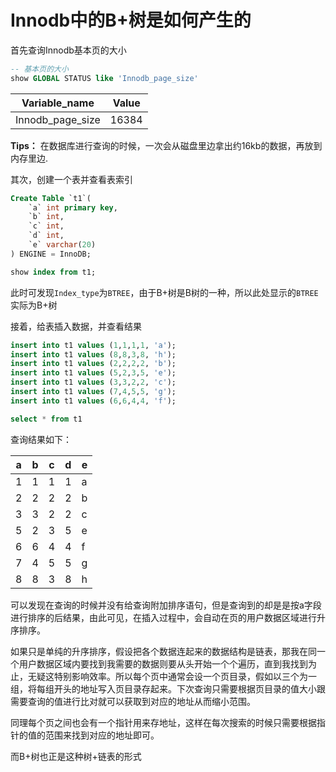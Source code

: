 # Innodb中的B+树是如何产生的


首先查询Innodb基本页的大小

```SQL
-- 基本页的大小
show GLOBAL STATUS like 'Innodb_page_size'
```

| Variable_name | Value |
| ----- | ----- |
| Innodb_page_size | 16384 |

**Tips：** 在数据库进行查询的时候，一次会从磁盘里边拿出约16kb的数据，再放到内存里边.

其次，创建一个表并查看表索引

```SQL
Create Table `t1`(
    `a` int primary key,
    `b` int,
    `c` int,
    `d` int,
    `e` varchar(20)
) ENGINE = InnoDB;

show index from t1;
```

此时可发现`Index_type`为`BTREE`，由于B+树是B树的一种，所以此处显示的`BTREE`实际为B+树

接着，给表插入数据，并查看结果
```SQL
insert into t1 values (1,1,1,1, 'a');
insert into t1 values (8,8,3,8, 'h');
insert into t1 values (2,2,2,2, 'b');
insert into t1 values (5,2,3,5, 'e');
insert into t1 values (3,3,2,2, 'c');
insert into t1 values (7,4,5,5, 'g');
insert into t1 values (6,6,4,4, 'f');

select * from t1
```
查询结果如下：

|a|b|c|d|e|
|---|---|---|---|---|
|1|1|1|1|a|
|2|2|2|2|b|
|3|3|2|2|c|
|5|2|3|5|e|
|6|6|4|4|f|
|7|4|5|5|g|
|8|8|3|8|h|

可以发现在查询的时候并没有给查询附加排序语句，但是查询到的却是是按a字段进行排序的后结果，由此可见，在插入过程中，会自动在页的用户数据区域进行升序排序。

如果只是单纯的升序排序，假设把各个数据连起来的数据结构是链表，那我在同一个用户数据区域内要找到我需要的数据则要从头开始一个个遍历，直到我找到为止，无疑这特别影响效率。所以每个页中通常会设一个页目录，假如以三个为一组，将每组开头的地址写入页目录存起来。下次查询只需要根据页目录的值大小跟需要查询的值进行比对就可以获取到对应的地址从而缩小范围。

同理每个页之间也会有一个指针用来存地址，这样在每次搜索的时候只需要根据指针的值的范围来找到对应的地址即可。

而B+树也正是这种树+链表的形式

